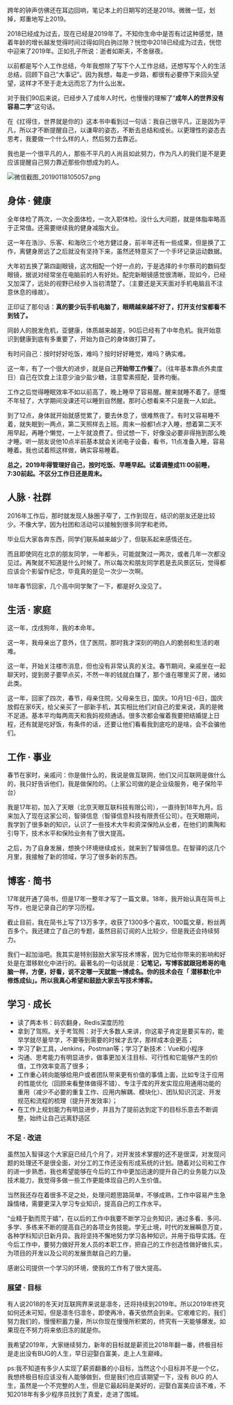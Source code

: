 跨年的钟声仿佛还在耳边回响，笔记本上的日期写的还是2018。微微一怔，划掉，郑重地写上2019。

2018已经成为过去，现在已经是2019年了。不知你生命中是否有过这种感觉，随着年龄的增长越发觉得时间过得如同白驹过隙？恍惚中2018已经成为过去，恍惚中迎来了2019年。正如孔子所说：逝者如斯夫，不舍昼夜。

以前都是写个人工作总结，今年我想除了写下个人工作总结，还想写写个人的生活总结，回顾下自己“大事记”。因为我想，每走一步路，都很有必要停下来回头望望，这样才不至于走太远而忘了为什么出发。

对于我们90后来说，已经步入了成年人时代，也慢慢的理解了“**成年人的世界没有容易二字**”这句话。

在《扛得住，世界就是你的》这本书中看到过一句话：我自己很平凡，正是因为平凡，所以才不断提醒自己，以谦卑的姿态，不断去总结和成长。以更理性的姿态去思考，我要做一个什么样的人，然后努力去靠近。

我也是一个很平凡的人，那些不平凡的人尚且如此努力，作为凡人的我们是不是更应该提醒自己努力靠近那些你想成为的人。

![微信截图_20190118105057.png](https://upload-images.jianshu.io/upload_images/6943526-c7add923aaf18b8e.png?imageMogr2/auto-orient/strip%7CimageView2/2/w/1240)


## 身体 · 健康

全年体检了两次，一次全面体检，一次入职体检。没什么大问题，就是体脂率略高于正常值。还需要继续我的健身减脂大业。

这一年在浩沙、乐客、和海欣三个地方健过身，前半年还有一些成果，但是换了工作，离健身房远了之后就没有坚持下来，虽然还特意买了一个手环记录运动数据。

大年初五换了第四副眼镜，这次相配一个好一点的，于是选择的卡尔蔡司的数码型眼镜，据说对经常坐在电脑前的人有好处。配完新眼镜感觉很清晰，现如今，已经又加深了，远处的视野已经步入当初清楚了。（主要还是天天面对手机电脑且不注意休息的缘故）。

 正印证了那句话：**真的要少玩手机电脑了，眼睛越来越不好了，打开支付宝都看不到钱了。**

同龄人的脱发危机，亚健康，体质越来越差，90后已经有了中年危机。我开始意识到健康到底有多重要了，开始为自己的身体做打算了。

有时问自己：按时好好吃饭，难吗？按时好好睡觉，难吗？确实难。

 这一年，有了一个很大的进步，就是自己**开始带工作餐**了。（往年基本靠点外卖度日）自己在饮食上注意少油少盐少糖，注意荤素搭配，营养均衡。

工作之后觉得睡眠效率不如以前高了，晚上睡早了容易醒。醒来就睡不着了。感慨不年轻了，大学期间没课还可以睡到自然醒。那时心想看来不只是我一人如此。

到了12点，身体就开始就感觉累了，要去休息了，很难熬夜了。有时又容易睡不着，就失眠到一两点，第二天照样去上班。周末一般都1点才入睡，想着第二天不用早起，再睡个懒觉，一上午就浪费了。但试想一下，好像没必要非得拖到那么晚才睡。听一朋友说他10点半前基本就会关闭电子设备，看书，11点准备入睡，容易睡着。我也试着照这样做，确实容易睡着。

 **总之，2019年得管理好自己，按时吃饭、早睡早起。试着调整成11:00前睡，7:30前起。不区分工作日还是周末。**



## 人脉 · 社群

2016年工作后，那时就发现人脉圈子窄了，工作到现在，结识的朋友还是比较少。不像大学，因为社团和活动可以接触到很多同学和老师。

毕业后大家各奔东西，同学们联系越来越少了，但联系起来感情还在。

而且即使同在北京的朋友同学，一年都头，可能就聚过一两次，或者几年一次都没见过。再聚就不知道是什么时候了。所以每次和朋友同学若是去风景区玩，觉得都应该合个影留作纪念，毕竟真的是见一次少一次啊。

18年春节回家，几个高中同学聚了一下，都是好久没见了。



## 生活 · 家庭

这一年，戊戌狗年，我的本命年。

这一年，我母亲出了意外，住了医院，那时我才深刻的明白人的脆弱和生活的艰难。

这一年，开始关注楼市消息，但也没有非常认真的关注。春节期间，亲戚坐在一起聊天时，提到房子要早点买，不然一年的钱就白赚了，那个谁在哪里买了房，诸如此类。

这一年，回家了四次，春节，母亲住院，父母亲生日，国庆。10月1日-6日，国庆放假在家6天，给父亲买了一部新手机，其实相比他们对自己的爱来说，真的是微不足道。基本平均每两周天和我妈视频通话。很多次都会催着我要把结婚提上日程，还有就是吃好饭，有条件的话，还要让他们看看我到底吃的是啥，会不会骗他们。



## 工作 · 事业

春节在家时，亲戚问：你是做什么的，我说是做互联网，他们又问互联网是做什么的，我只好告诉他们，我是做保险的。（上家公司做的是企业级服务，电子保险平台）

我是17年初，加入了天眼（北京天眼互联科技有限公司），一直待到18年九月。后来加入了现在这家公司，智驿信息（智驿信息科技有限责任公司）。在天眼期间，我学到了很多新的知识，认识了一些技术大牛和资深保险从业者，在他们的熏陶和引导下，技术水平和保险业务有了很大提高。

之后，为了自身发展，想换个环境继续成长，就来到了智驿信息。在智驿的这几个月里，我接触了新的领域，学习了很多新的东西。



## 博客 · 简书

17年就开通了简书，但是17年一整年才写了一篇文章。18年，我开始认真在简书上写作，也是记录自己的学习历程。

截止目前，我在简书上写了13万多字，收获了1300多个喜欢，100篇文章，粉丝两百多个。我还建立了自己的专题，虽然目前订阅的人比较少，但是我还会持续努力。

我们一起加油吧。我其实是特别鼓励大家写技术博客，因为它给你带来的影响和好处是在潜移默化中进行的。最著名的一句话就是：**记笔记，写博客就跟冠希哥的电脑一样，方便，好看，说不定哪一天就能一博成名。你的技术会在「 潜移默化中修炼成仙」。所以我真心希望和鼓励大家去写技术博客。**



## 学习 · 成长

- 读了两本书：码农翻身，Redis深度历险
- 拿到了驾照。关于考驾照：对于大多数人来讲，你这辈子肯定是要买车的，能早学就尽量早学，不要等到需要的时候才去学，那样成本会更高；
- 学习了新工具，Jenkins，Postman等；学习了新技术：Vue和小程序
- 沟通、思考能力有明显进步，做事更加关注目标、可行性和它能够产生的价值，工作效率变高了很多；
- 工作重心转向能够给用户或者团队带来更有价值的事情上面，比如专注于应用的性能优化（回顾来看整体做得不错）、专注于库的开发实现应用通用功能的重用（减少不必要的重复工作、应用内解耦、模块化）、团队知识沉淀、开发规范和流程的梳理（提升开发效率）；
- 在工作上规划能力有明显进步，并且为了提前达到定下的目标乐意去不断调整，始终让自己远离舒适区



### 不足 · 改进

虽然加入智驿这个大家庭已经几个月了，对开发技术掌握的还不是很深，对发现问题的处理还不是很全面，对分工的工作还没有形成系统的计划。随着对公司和工作的进一步熟悉，我也希望能够在今后的工作中更加迅速的提升自己的业务能力以及技术能力，我觉得多做一些工作更能体现自己的人生价值。

当然我还存在着很多不足之处，处理问题思路简单，不够成熟，工作中容易产生急躁情绪，需要更深入学习专业知识，提高自己的工作水平。

“业精于勤而荒于嬉”，在以后的工作中我要不断学习业务知识，通过多看、多问、多学、多练来不断的提高自己的各项业务技能。学无止境，时代的发展瞬息万变，各种学科知识日新月异。我将坚持不懈地努力学习各种知识，并用于指导实践。在今后工作中，要努力做好开发人员的本职工作，把自己的工作创造性做好做扎实，为项目的开发以及公司的发展贡献自己的力量。

感谢公司提供一个学习的环境，使我的工作有了很大提高。



### 展望 · 目标


有人说2018的冬天对互联网界来说是凛冬，还将持续到2019年。所以2019年终究如何还未可知，但是凛冬归凛冬，即使再冷，春天依然会到来。它艰难它的，我们努力我们的，慢慢积蓄力量，所以你现在慢慢所积累的，终究有一天能够爆发。如果现在不努力将来依旧冻的就是你。

我希望2019年，大家继续努力，新年的目标就是薪资比2018年翻一番，终极目标是走出没有BUG的人生，早日迎娶白富美，走上人生巅峰。

ps:我不知道有多少人实现了薪资翻番的小目标，当然这个小目标并不是一个亿，我想终极目标应该没有人能够做到，但是我们也应该期望一下，没有 BUG 的人生，虽然是一个不完整的人生，但是它最起码是美好的，迎娶白富美应该不难，不知2018年有多少程序员找到了真爱，走进了围城。

　









